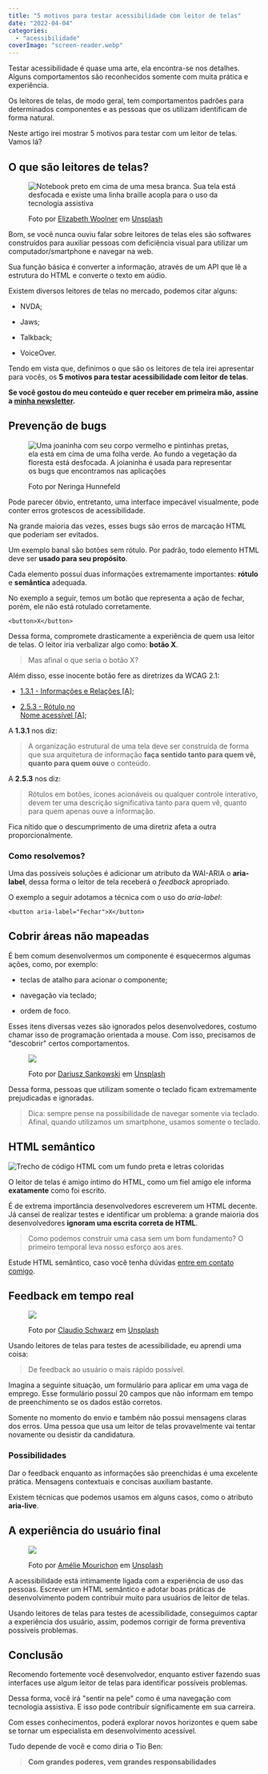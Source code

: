 ```yaml
---
title: "5 motivos para testar acessibilidade com leitor de telas"
date: "2022-04-04"
categories: 
  - "acessibilidade"
coverImage: "screen-reader.webp"
---
```


Testar acessibilidade é quase uma arte, ela encontra-se nos detalhes. Alguns comportamentos são reconhecidos somente com muita prática e experiência.

Os leitores de telas, de modo geral, tem comportamentos padrões para determinados componentes e as pessoas que os utilizam identificam de forma natural.

Neste artigo irei mostrar 5 motivos para testar com um leitor de telas. Vamos lá?

## O que são leitores de telas?

<figure>

![Notebook preto em cima de uma mesa branca. Sua tela está desfocada e existe uma linha braille acopla para o uso da tecnologia assistiva](images/screen-reader-1.png)

<figcaption>

Foto por [Elizabeth Woolner](https://unsplash.com/es/@elizabeth_woolner?utm_source=unsplash&utm_medium=referral&utm_content=creditCopyText) em [Unsplash](https://unsplash.com/s/photos/blind?utm_source=unsplash&utm_medium=referral&utm_content=creditCopyText)

</figcaption>

</figure>

Bom, se você nunca ouviu falar sobre leitores de telas eles são softwares construídos para auxiliar pessoas com deficiência visual para utilizar um computador/smartphone e navegar na web.

Sua função básica é converter a informação, através de um API que lê a estrutura do HTML e converte o texto em aúdio.

Existem diversos leitores de telas no mercado, podemos citar alguns:

- NVDA;

- Jaws;

- Talkback;

- VoiceOver.

Tendo em vista que, definimos o que são os leitores de tela irei apresentar para vocês, os **5 motivos para testar acessibilidade com leitor de telas**.

**Se você gostou do meu conteúdo e quer receber em primeira mão, assine a [minha newsletter](https://brunopulis.ck.page).**

## Prevenção de bugs

<figure>

![Uma joaninha com seu corpo vermelho e pintinhas pretas, ela está em cima de uma folha verde. Ao fundo a vegetação da floresta está desfocada.   A joianinha é usada para representar os bugs que encontramos nas aplicações](images/bug.png)

<figcaption>

Foto por Neringa Hunnefeld

</figcaption>

</figure>

Pode parecer óbvio, entretanto, uma interface impecável visualmente, pode conter erros grotescos de acessibilidade.

Na grande maioria das vezes, esses bugs são erros de marcação HTML que poderiam ser evitados.

Um exemplo banal são botões sem rótulo. Por padrão, todo elemento HTML deve ser **usado para seu propósito**.

Cada elemento possuí duas informações extremamente importantes: **rótulo** e **semântica** adequada.

No exemplo a seguir, temos um botão que representa a ação de fechar, porém, ele não está rotulado corretamente.

```markup
<button>X</button>
```

Dessa forma, compromete drasticamente a experiência de quem usa leitor de telas. O leitor iria verbalizar algo como: **botão X**.

> Mas afinal o que seria o botão X?

Além disso, esse inocente botão fere as diretrizes da WCAG 2.1:

- [1.3.1 - Informações e Relações \[A\]](https://www.w3.org/WAI/WCAG21/Understanding/info-and-relationships);

- [2.5.3 - Rótulo no  
    Nome acessível \[A\]](https://www.w3.org/WAI/WCAG21/Understanding/label-in-name);

A **1.3.1** nos diz:

> A organização estrutural de uma tela deve ser construída de forma que sua arquitetura de informação **faça sentido tanto para quem vê, quanto para quem ouve** o conteúdo.

A **2.5.3** nos diz:

> Rótulos em botões, ícones acionáveis ou qualquer controle interativo, devem ter uma descrição significativa tanto para quem vê, quanto para quem apenas ouve a informação.

Fica nítido que o descumprimento de uma diretriz afeta a outra proporcionalmente.

### Como resolvemos?

Uma das possíveis soluções é adicionar um atributo da WAI-ARIA o **aria-label**, dessa forma o leitor de tela receberá o _feedback_ apropriado.

O exemplo a seguir adotamos a técnica com o uso do _aria-label_:

```
<button aria-label="Fechar">X</button>
```

## Cobrir áreas não mapeadas

É bem comum desenvolvermos um componente é esquecermos algumas ações, como, por exemplo:

- teclas de atalho para acionar o componente;

- navegação via teclado;

- ordem de foco.

Esses itens diversas vezes são ignorados pelos desenvolvedores, costumo chamar isso de programação orientada a mouse. Com isso, precisamos de "descobrir" certos comportamentos.

<figure>

![](images/discorevy.png)

<figcaption>

Foto por [Dariusz Sankowski](https://unsplash.com/@dariuszsankowski?utm_source=unsplash&utm_medium=referral&utm_content=creditCopyText) em [Unsplash](https://unsplash.com/s/photos/map-unknow?utm_source=unsplash&utm_medium=referral&utm_content=creditCopyText)

</figcaption>

</figure>

Dessa forma, pessoas que utilizam somente o teclado ficam extremamente prejudicadas e ignoradas.

> Dica: sempre pense na possibilidade de navegar somente via teclado. Afinal, quando utilizamos um smartphone, usamos somente o teclado.

## HTML semântico

![Trecho de código HTML com um fundo preta e letras coloridas](images/code-html-1024x575.jpg)

O leitor de telas é amigo íntimo do HTML, como um fiel amigo ele informa **exatamente** como foi escrito.

É de extrema importância desenvolvedores escreverem um HTML decente. Já cansei de realizar testes e identificar um problema: a grande maioria dos desenvolvedores **ignoram uma escrita correta de HTML**.

> Como podemos construir uma casa sem um bom fundamento? O primeiro temporal leva nosso esforço aos ares.

Estude HTML semântico, caso você tenha dúvidas [entre em contato comigo](mailto:contato@brunopulis.com).

## Feedback em tempo real

<figure>

![](images/feedback.png)

<figcaption>

Foto por [Claudio Schwarz](https://unsplash.com/@purzlbaum?utm_source=unsplash&utm_medium=referral&utm_content=creditCopyText) em [Unsplash](https://unsplash.com/s/photos/rating?utm_source=unsplash&utm_medium=referral&utm_content=creditCopyText)

</figcaption>

</figure>

Usando leitores de telas para testes de acessibilidade, eu aprendi uma coisa:

> De feedback ao usuário o mais rápido possível.

Imagina a seguinte situação, um formulário para aplicar em uma vaga de emprego. Esse formulário possuí 20 campos que não informam em tempo de preenchimento se os dados estão corretos.

Somente no momento do envio e também não possui mensagens claras dos erros. Uma pessoa que usa um leitor de telas provavelmente vai tentar novamente ou desistir da candidatura.

### Possibilidades

Dar o feedback enquanto as informações são preenchidas é uma excelente prática. Mensagens contextuais e concisas auxiliam bastante.

Existem técnicas que podemos usamos em alguns casos, como o atributo **aria-live**.

## A experiência do usuário final

<figure>

![](images/ux.png)

<figcaption>

Foto por [Amélie Mourichon](https://unsplash.com/@amayli?utm_source=unsplash&utm_medium=referral&utm_content=creditCopyText) em [Unsplash](https://unsplash.com/s/photos/ux-design?utm_source=unsplash&utm_medium=referral&utm_content=creditCopyText)

</figcaption>

</figure>

A acessibilidade está intimamente ligada com a experiência de uso das pessoas. Escrever um HTML semântico e adotar boas práticas de desenvolvimento podem contribuir muito para usuários de leitor de telas.

Usando leitores de telas para testes de acessibilidade, conseguimos captar a experiência dos usuário, assim, podemos corrigir de forma preventiva possíveis problemas.

## Conclusão

Recomendo fortemente você desenvolvedor, enquanto estiver fazendo suas interfaces use algum leitor de telas para identificar possíveis problemas.

Dessa forma, você irá "sentir na pele" como é uma navegação com tecnologia assistiva. E isso pode contribuir significamente em sua carreira.

Com esses conhecimentos, poderá explorar novos horizontes e quem sabe se tornar um especialista em desenvolvimento acessível.

Tudo depende de você e como diria o Tio Ben:

> **Com grandes poderes, vem grandes responsabilidades**
